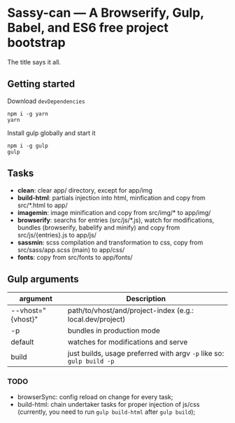 # Sassy-can — A Browserify, Gulp, Babel, and ES6 free project bootstrap
The title says it all.
## Getting started
Download `devDependencies`
```
npm i -g yarn
yarn
```
Install gulp globally and start it
```
npm i -g gulp
gulp
```
## Tasks
- **clean**: clear app/ directory, except for app/img
- **build-html**: partials injection into html, minfication and copy from src/*.html to app/
- **imagemin**: image minification and copy from src/img/* to app/img/
- **browserify**: searchs for entries (src/js/*.js), watch for modifications, bundles (browserify, babelify and minify) and copy from src/js/{entries}.js to app/js/
- **sassmin**: scss compilation and transformation to css, copy from src/sass/app.scss (main) to app/css/
- **fonts**: copy from src/fonts to app/fonts/

## Gulp arguments
| argument      | Description                                              
|----------|----------------------------------------------------------
| --vhost="{vhost}"  | path/to/vhost/and/project-index (e.g.: local.dev/project)
| -p | bundles in production mode
| default | watches for modifications and serve
| build | just builds, usage preferred with argv `-p` like so: `gulp build -p`

### TODO
 - browserSync: config reload on change for every task;
 - build-html: chain undertaker tasks for proper injection of js/css (currently, you need to run `gulp build-html` after `gulp build`);
